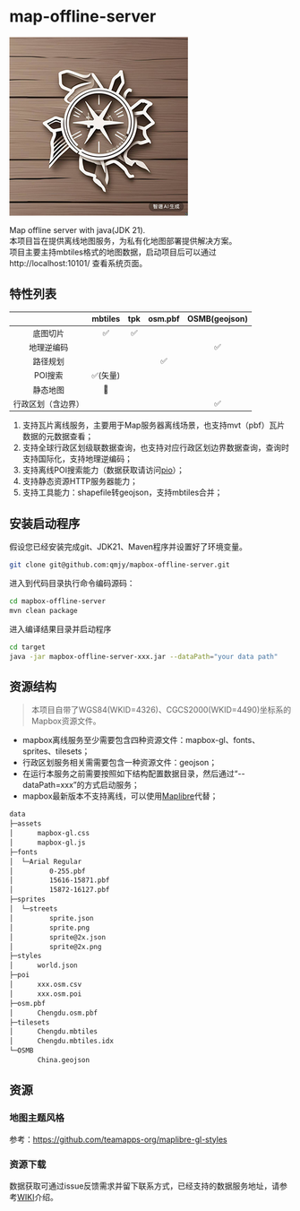 # map-offline-server

![map offline server logo](./logo_320x320.png)

Map offline server with java(JDK 21).  
本项目旨在提供离线地图服务，为私有化地图部署提供解决方案。  
项目主要主持mbtiles格式的地图数据，启动项目后可以通过 http://localhost:10101/ 查看系统页面。

## 特性列表

|           |        mbtiles         |        tpk         |       osm.pbf       |   OSMB(geojson)    |
|:---------:|:----------------------:|:------------------:|:------------------:|:------------------:|
|   底图切片    |   :white_check_mark:   | :white_check_mark: |                    |                    |
|   地理逆编码   |                        |                    |                    | :white_check_mark: |
|   路径规划    |                        |                    | :white_check_mark: |                    |
|   POI搜索   | :white_check_mark:(矢量) |                    |                    |                    |
|   静态地图    |       :running:        |                    |                    |                    |
| 行政区划（含边界） |                        |                    |                    | :white_check_mark: |

1. 支持瓦片离线服务，主要用于Map服务器离线场景，也支持mvt（pbf）瓦片数据的元数据查看；
2. 支持全球行政区划级联数据查询，也支持对应行政区划边界数据查询，查询时支持国际化，支持地理逆编码；
3. 支持离线POI搜索能力（数据获取请访问[pio](https://github.com/qmjy/poi)）；
4. 支持静态资源HTTP服务器能力；
5. 支持工具能力：shapefile转geojson，支持mbtiles合并；

## 安装启动程序

假设您已经安装完成git、JDK21、Maven程序并设置好了环境变量。

```bash
git clone git@github.com:qmjy/mapbox-offline-server.git
```

进入到代码目录执行命令编码源码：

```bash
cd mapbox-offline-server
mvn clean package
```

进入编译结果目录并启动程序

```bash
cd target
java -jar mapbox-offline-server-xxx.jar --dataPath="your data path"
```

## 资源结构

> 本项目自带了WGS84(WKID=4326)、CGCS2000(WKID=4490)坐标系的Mapbox资源文件。

- mapbox离线服务至少需要包含四种资源文件：mapbox-gl、fonts、sprites、tilesets；
- 行政区划服务相关需需要包含一种资源文件：geojson；
- 在运行本服务之前需要按照如下结构配置数据目录，然后通过“--dataPath=xxx”的方式启动服务；
- mapbox最新版本不支持离线，可以使用[Maplibre](https://maplibre.org/)代替；

```bash
data
├─assets
│      mapbox-gl.css
│      mapbox-gl.js
├─fonts
│  └─Arial Regular
│         0-255.pbf
│         15616-15871.pbf
│         15872-16127.pbf
├─sprites
│  └─streets
│         sprite.json
│         sprite.png
│         sprite@2x.json
│         sprite@2x.png
├─styles
│      world.json
├─poi
│      xxx.osm.csv
│      xxx.osm.poi
├─osm.pbf
│      Chengdu.osm.pbf
├─tilesets
│      Chengdu.mbtiles
│      Chengdu.mbtiles.idx
└─OSMB
       China.geojson
```

## 资源

### 地图主题风格

参考：https://github.com/teamapps-org/maplibre-gl-styles

### 资源下载

数据获取可通过issue反馈需求并留下联系方式，已经支持的数据服务地址，请参考[WIKI](https://github.com/qmjy/mapbox-offline-server/wiki)介绍。